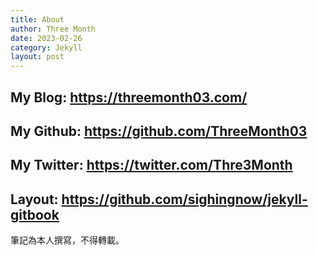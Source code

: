```yaml
---
title: About
author: Three Month
date: 2023-02-26
category: Jekyll
layout: post
---
```


## My Blog: https://threemonth03.com/
## My Github: https://github.com/ThreeMonth03
## My Twitter: https://twitter.com/Thre3Month
## Layout: https://github.com/sighingnow/jekyll-gitbook
筆記為本人撰寫，不得轉載。
